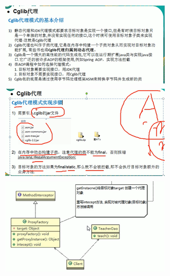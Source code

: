 
![](.cglib代理_images/a2184b1e.png)


![](.cglib代理_images/669626b0.png)

![](.cglib代理_images/0ff92329.png)
